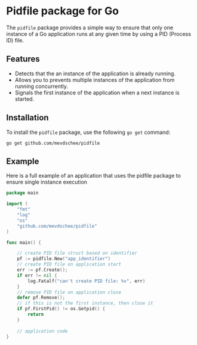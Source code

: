 # Pidfile package for Go

The `pidfile` package provides a simple way to ensure that only one instance of a Go application runs at any given time by using a PID (Process ID) file.

## Features

- Detects that the an instance of the application is already running.
- Allows you to prevents multiple instances of the application from running concurrently.
- Signals the first instance of the application when a next instance is started.

## Installation

To install the `pidfile` package, use the following `go get` command:

    go get github.com/mevdschee/pidfile

## Example

Here is a full example of an application that uses the pidfile package to ensure single instance execution

```go
package main

import (
    "fmt"
    "log"
    "os"
    "github.com/mevdschee/pidfile"
)

func main() {

    // create PID file struct based on identifier
    pf := pidfile.New("app_identifier")
    // create PID file on application start
    err := pf.Create();
    if err != nil {
        log.Fatalf("can't create PID file: %v", err)
    }
    // remove PID file on application close
    defer pf.Remove();
    // if this is not the first instance, then close it
    if pf.FirstPid() != os.Getpid() {
        return
    } 
    
    // application code
}
```

